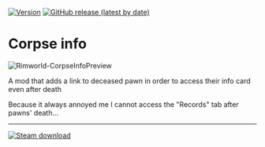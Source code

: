 [![Version](https://img.shields.io/badge/Rimworld-1.4-green.svg)](http://rimworldgame.com/)
[![GitHub release (latest by date)](https://img.shields.io/github/v/release/angelolocritani/Rimworld-CorpseInfo)](https://github.com/angelolocritani/Rimworld-CorpseInfo/releases/latest)
# Corpse info

![Rimworld-CorpseInfoPreview](https://i.imgur.com/lPTIF7l.png)


A mod that adds a link to deceased pawn in order to access their info card even after death

Because it always annoyed me I cannot access the "Records" tab after pawns' death...

---

[![Steam download](https://img.shields.io/steam/downloads/2913588675?logo=steam)](https://steamcommunity.com/sharedfiles/filedetails/?id=2913588675)

